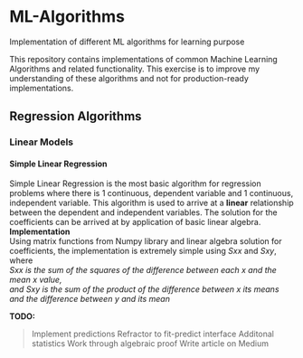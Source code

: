 # ML-Algorithms
Implementation of different ML algorithms for learning purpose

This repository contains implementations of common Machine Learning Algorithms and related functionality. This exercise 
is to improve my understanding of these algorithms and not for production-ready implementations.

## Regression Algorithms
### Linear Models
#### Simple Linear Regression
Simple Linear Regression is the most basic algorithm for regression problems where there is 1 continuous, dependent variable and 1 continuous, independent variable. This algorithm is used to arrive at a **linear** relationship between the dependent and independent variables. The solution for the coefficients can be arrived at by application of basic linear algebra.  
**Implementation**  
Using matrix functions from Numpy library and linear algebra solution for coefficients, the implementation is extremely simple using *Sxx* and *Sxy*, where  
*Sxx is the sum of the squares of the difference between each x and the mean x value,  
 and Sxy is the sum of the product of the difference between x its means and the difference between y and its mean*


**TODO:** 
> Implement predictions
> Refractor to fit-predict interface
> Additonal statistics
> Work through algebraic proof
> Write article on Medium 
